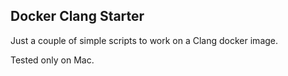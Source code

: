 ## Docker Clang Starter

Just a couple of simple scripts to work on a Clang docker image.

Tested only on Mac.
